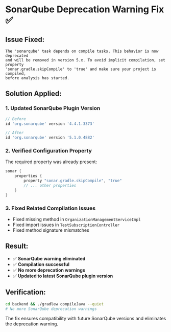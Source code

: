 # SonarQube Deprecation Warning Fix ✅

## Issue Fixed:
```
The 'sonarqube' task depends on compile tasks. This behavior is now deprecated 
and will be removed in version 5.x. To avoid implicit compilation, set property 
'sonar.gradle.skipCompile' to 'true' and make sure your project is compiled, 
before analysis has started.
```

## Solution Applied:

### 1. **Updated SonarQube Plugin Version**
```gradle
// Before
id 'org.sonarqube' version '4.4.1.3373'

// After  
id 'org.sonarqube' version '5.1.0.4882'
```

### 2. **Verified Configuration Property**
The required property was already present:
```gradle
sonar {
    properties {
        property "sonar.gradle.skipCompile", "true"
        // ... other properties
    }
}
```

### 3. **Fixed Related Compilation Issues**
- Fixed missing method in `OrganizationManagementServiceImpl`
- Fixed import issues in `TestSubscriptionController`
- Fixed method signature mismatches

## Result:
- ✅ **SonarQube warning eliminated**
- ✅ **Compilation successful**
- ✅ **No more deprecation warnings**
- ✅ **Updated to latest SonarQube plugin version**

## Verification:
```bash
cd backend && ./gradlew compileJava --quiet
# No more SonarQube deprecation warnings
```

The fix ensures compatibility with future SonarQube versions and eliminates the deprecation warning.
